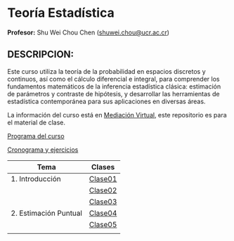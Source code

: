 # Teoría Estadística

**Profesor:** Shu Wei Chou Chen (<shuwei.chou@ucr.ac.cr>)

## DESCRIPCION:

Este curso utiliza la teoría de la probabilidad en espacios discretos y
continuos, así como el cálculo diferencial e integral, para comprender
los fundamentos matemáticos de la inferencia estadística clásica:
estimación de parámetros y contraste de hipótesis, y desarrollar las
herramientas de estadística contemporánea para sus aplicaciones en
diversas áreas.

La información del curso está en [Mediación
Virtual](https://mv1.mediacionvirtual.ucr.ac.cr/course/view.php?id=34897),
este repositorio es para el material de clase.

<a href="Programa-XS3310.pdf">Programa del curso</a>

<a href="https://docs.google.com/spreadsheets/d/1MAGOqFPWk_utN8ucXHEQULb13s6497u2-gBMvLd5IVg/edit?usp=sharing">Cronograma
y ejercicios</a>

| Tema                   | Clases                        |
|------------------------|-------------------------------|
| 1\. Introducción       | [Clase01](XS3310-I24_01.html) |
|                        | [Clase02](XS3310-I24_02.html) |
|                        | [Clase03](XS3310-I24_03.html) |
| 2\. Estimación Puntual | [Clase04](XS3310-I24_04.html) |
|                        | [Clase05](XS3310-I24_05.html) |
|                        |                               |

